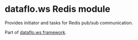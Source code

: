 dataflo.ws Redis module
=======================

Provides initiator and tasks for Redis pub/sub communication.

Part of [dataflo.ws framework](https://github.com/apla/dataflo.ws).